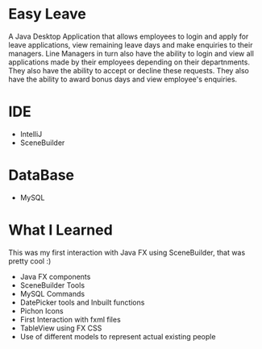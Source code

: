 # Easy Leave

A Java Desktop Application that allows employees to login and apply for leave applications, view remaining leave days and make enquiries to their managers.
Line Managers in turn also have the ability to login and view all applications made by their employees depending on their departnments. They also have the ability to accept or decline these requests. They also have the ability to award bonus days and view employee's enquiries.

# IDE

* IntelliJ
* SceneBuilder

# DataBase

* MySQL

# What I Learned

This was my first interaction with Java FX using SceneBuilder, that was pretty cool :)

* Java FX components
* SceneBuilder Tools
* MySQL Commands
* DatePicker tools and Inbuilt functions
* Pichon Icons
* First Interaction with fxml files
* TableView using FX CSS
* Use of different models to represent actual existing people
